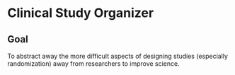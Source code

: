 # Clinical Study Organizer

## Goal
To abstract away the more difficult aspects of designing studies (especially randomization) away from researchers to improve science.